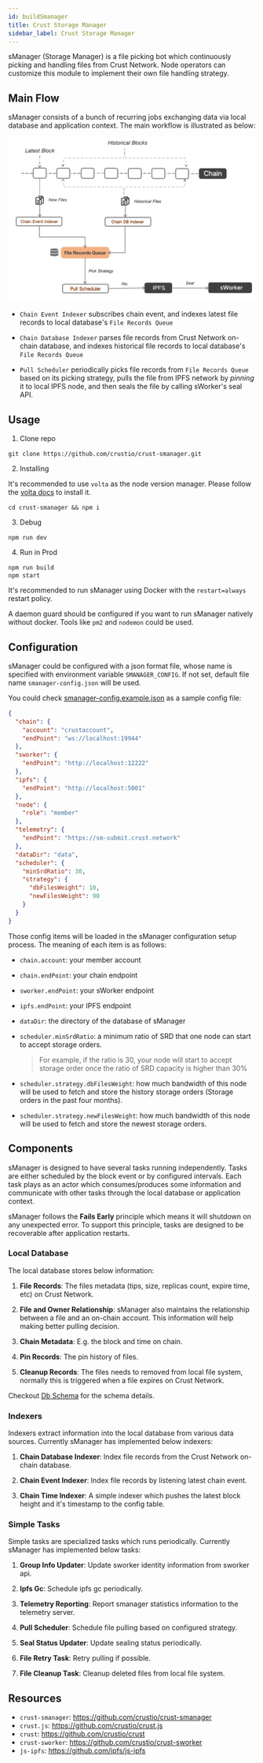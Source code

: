 ```yaml
---
id: buildSmanager
title: Crust Storage Manager
sidebar_label: Crust Storage Manager
---
```


sManager (Storage Manager) is a file picking bot which continuously picking and handling files from Crust Network. Node operators can customize this module to implement their own file handling strategy. 

## Main Flow

sManager consists of a bunch of recurring jobs exchanging data via local database and application context. The main workflow is illustrated as below: 

![smanager-flow](assets/build/smanager-mainnet-flow.png)

- `Chain Event Indexer` subscribes chain event, and indexes latest file records to local database's `File Records Queue`

- `Chain Database Indexer` parses file records from Crust Network on-chain database, and indexes historical file records to local database's `File Records Queue`

- `Pull Scheduler` periodically picks file records from `File Records Queue` based on its picking strategy, pulls the file from IPFS network by *pinning* it to local IPFS node, and then seals the file by calling sWorker's seal API.


## Usage

1. Clone repo

```shell
git clone https://github.com/crustio/crust-smanager.git
```

2. Installing

It's recommended to use `volta` as the node version manager. Please follow the [volta docs](https://docs.volta.sh/guide/getting-started) to install it.

```shell
cd crust-smanager && npm i
```

3. Debug

```shell
npm run dev
```

4. Run in Prod
```shell
npm run build
npm start
```

It's recommended to run sManager using Docker with the `restart=always` restart policy.

A daemon guard should be configured if you want to run sManager natively without docker. Tools like `pm2` and `nodemon` could be used.

## Configuration

sManager could be configured with a json format file, whose name is specified with environment variable `SMANAGER_CONFIG`. If not set, default file name `smanager-config.json` will be used.

You could check [smanager-config.example.json](https://github.com/crustio/crust-smanager/blob/mainnet/data/smanager-config.example.json) as a sample config file:

```json
{
  "chain": {
    "account": "crustaccount",
    "endPoint": "ws://localhost:19944"
  },
  "sworker": {
    "endPoint": "http://localhost:12222"
  },
  "ipfs": {
    "endPoint": "http://localhost:5001"
  },
  "node": {
    "role": "member"
  },
  "telemetry": {
    "endPoint": "https://sm-submit.crust.network"
  },
  "dataDir": "data",
  "scheduler": {
    "minSrdRatio": 30,
    "strategy": {
      "dbFilesWeight": 10,
      "newFilesWeight": 90
    }
  }
}
```

Those config items will be loaded in the sManager configuration setup process. The meaning of each item is as follows:

- `chain.account`: your member account

- `chain.endPoint`: your chain endpoint

- `sworker.endPoint`: your sWorker endpoint

- `ipfs.endPoint`: your IPFS endpoint

- `dataDir`: the directory of the database of sManager

- `scheduler.minSrdRatio`: a minimum ratio of SRD that one node can start to accept storage orders.

    > For example, if the ratio is 30, your node will start to accept storage order once the ratio of SRD capacity is higher than 30%

- `scheduler.strategy.dbFilesWeight`: how much bandwidth of this node will be used to fetch and store the history storage orders (Storage orders in the past four months).

- `scheduler.strategy.newFilesWeight`: how much bandwidth of this node will be used to fetch and store the newest storage orders.


## Components

sManager is designed to have several tasks running independently. Tasks are either scheduled by the block event or by configured intervals. Each task plays as an actor which consumes/produces some information and communicate with other tasks through the local database or application context.

sManager follows the **Fails Early** principle which means it will shutdown on any unexpected error. To support this principle, tasks are designed to be recoverable after application restarts.

### Local Database

The local database stores below information:

1. **File Records**: The files metadata (tips, size, replicas count, expire time, etc) on Crust Network.

2. **File and Owner Relationship**: sManager also maintains the relationship between a file and an on-chain account. This information will help making better pulling decision.

3. **Chain Metadata**: E.g. the block and time on chain.

4. **Pin Records**: The pin history of files.

5. **Cleanup Records**: The files needs to removed from local file system, normally this is triggered when a file expires on Crust Network.

Checkout [Db Schema](https://github.com/crustio/crust-smanager/blob/mainnet/db-schema.md) for the schema details.

### Indexers

Indexers extract information into the local database from various data sources. Currently sManager has implemented below indexers:

1. **Chain Database Indexer**: Index file records from the Crust Network on-chain database.

2. **Chain Event Indexer**: Index file records by listening latest chain event.

3. **Chain Time Indexer**: A simple indexer which pushes the latest block height and it's timestamp to the config table.


### Simple Tasks

Simple tasks are specialized tasks which runs periodically. Currently sManager has implemented below tasks:

1. **Group Info Updater**: Update sworker identity information from sworker api.

2. **Ipfs Gc**: Schedule ipfs gc periodically.

3. **Telemetry Reporting**: Report smanager statistics information to the telemetry server.

4. **Pull Scheduler**: Schedule file pulling based on configured strategy.

5. **Seal Status Updater**: Update sealing status periodically.

6. **File Retry Task**: Retry pulling if possible.

7. **File Cleanup Task**: Cleanup deleted files from local file system.

## Resources

- `crust-smanager`: https://github.com/crustio/crust-smanager
- `crust.js`: https://github.com/crustio/crust.js
- `crust`: https://github.com/crustio/crust
- `crust-sworker`: https://github.com/crustio/crust-sworker
- `js-ipfs`: https://github.com/ipfs/js-ipfs
